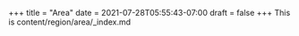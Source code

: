 +++
title = "Area"
date = 2021-07-28T05:55:43-07:00
draft = false
+++
This is content/region/area/_index.md
